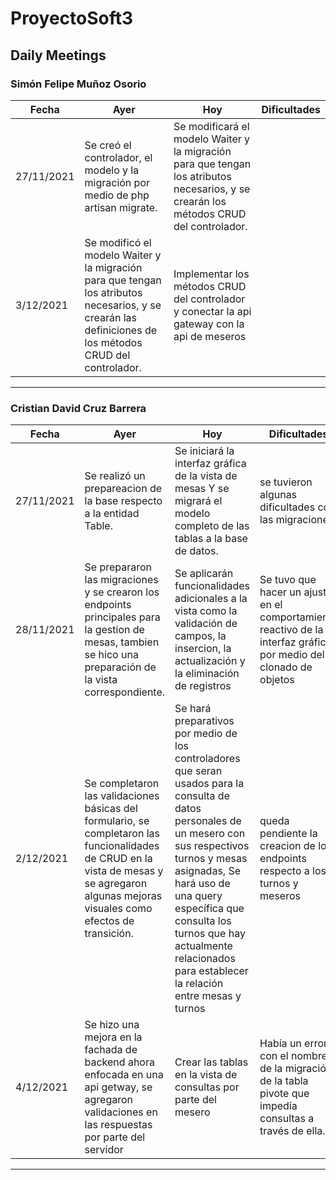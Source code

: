 # ProyectoSoft3

## Daily Meetings

### Simón Felipe Muñoz Osorio
| Fecha  | Ayer | Hoy | Dificultades
| ------------- | ------------- | ------------- | ------------- |
| 27/11/2021  | Se creó el controlador, el modelo y la migración por medio de php artisan migrate.  | Se modificará el modelo Waiter y la migración para que tengan los atributos necesarios, y se crearán los métodos CRUD del controlador. |  |
| 3/12/2021  | Se modificó el modelo Waiter y la migración para que tengan los atributos necesarios, y se crearán las definiciones de los métodos CRUD del controlador.  | Implementar los métodos CRUD del controlador y conectar la api gateway con la api de meseros |  |

------------

### Cristian David Cruz Barrera
| Fecha  | Ayer | Hoy | Dificultades
| ------------- | ------------- | ------------- | ------------- |
| 27/11/2021  | Se realizó un prepareacion de la base respecto a la entidad Table.  | Se iniciará la interfaz gráfica de la vista de mesas Y se migrará el modelo completo de las tablas a la base de datos. | se tuvieron algunas dificultades con las migraciones |
| 28/11/2021  | Se prepararon las migraciones y se crearon los endpoints principales para la gestion de mesas, tambien se hico una preparación de la vista correspondiente.  | Se aplicarán funcionalidades adicionales a la vista como la validación de campos, la insercion, la actualización y la eliminación de registros | Se tuvo que hacer un ajuste en el comportamiento reactivo de la interfaz gráfica por medio del clonado de objetos |
| 2/12/2021  | Se completaron las validaciones básicas del formulario, se completaron las funcionalidades de CRUD en la vista de mesas y se agregaron algunas mejoras visuales como efectos de transición. | Se hará preparativos por medio de los controladores que seran usados para la consulta de datos personales de un mesero con sus respectivos turnos y mesas asignadas, Se hará uso de una query específica que consulta los turnos que hay actualmente relacionados para establecer la relación entre mesas y turnos | queda pendiente la creacion de los endpoints respecto a los turnos y meseros |
| 4/12/2021  | Se hizo una mejora en la fachada de backend ahora enfocada en una api getway, se agregaron validaciones en las respuestas por parte del servidor | Crear las tablas en la vista de consultas por parte del mesero | Había un error con el nombre de la migración de la tabla pivote que impedía consultas a través de ella. |

------------


